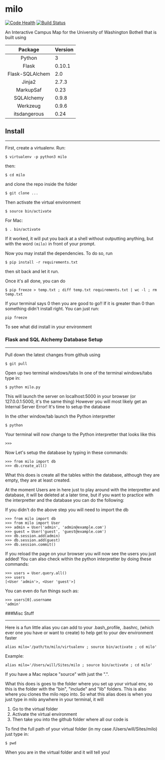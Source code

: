 milo
====

[![Code Health](https://landscape.io/github/thefinn93/milo/master/landscape.png)](https://landscape.io/github/thefinn93/milo/master) [![Build Status](https://travis-ci.org/thefinn93/milo.svg)](https://travis-ci.org/thefinn93/milo)

An Interactive Campus Map for the University of Washington Bothell that is built using

| Package | Version |
|:--------:|:-------|
|Python | 3 |
|Flask | 0.10.1 |
|Flask-SQLAlchem | 2.0 |
|Jinja2 | 2.7.3 |
|MarkupSaf | 0.23 |
|SQLAlchemy | 0.9.8 |
|Werkzeug | 0.9.6 |
|itsdangerous | 0.24 |

Install
----
-----------------------------------------------------------------------------

First, create a virtualenv. Run:

```
$ virtualenv -p python3 milo
```

then: 

```
$ cd milo
```

and clone the repo inside the folder

```
$ git clone ...
```
Then activate the virtual environment

```
$ source bin/activate
```
For Mac:

```
$ . bin/activate
```

If it worked, it will put you back at a shell without outputting anything, but with the word `(milo)` in front of your prompt.

Now you may install the dependencies. To do so, run

```
$ pip install -r requirements.txt
```

then sit back and let it run.

Once it's all done, you can do

```
$ pip freeze > temp.txt ; diff temp.txt requirements.txt | wc -l ; rm temp.txt
```

If your terminal says 0 then you are good to go!! If it is greater than 0 than something didn't install right. You can just run:
```
pip freeze
```

To see what did install in your environment


### Flask and SQL Alchemy Database Setup

------------------------------------------

Pull down the latest changes from github using 

```
$ git pull
```

Open up two terminal windows/tabs
In one of the terminal windows/tabs type in:

```
$ python milo.py
```
This will launch the server on localhost:5000 in your browser (or 127.0.0.1:5000, it's the same thing) However you will most likely get an Internal Server Error! It's time to setup the database

In the other window/tab launch the Python interpretter

```
$ python
```
Your terminal will now change to the Python interpretter that looks like this

```
>>>
```

Now Let's setup the database by typing in these commands:

```
>>> from milo import db
>>> db.create_all()
```
What this does is create all the tables within the database, although they are empty, they are at least created.


At the moment Users are in here just to play around with the interpretter and database, it will be deleted at a later time, but if you want to practice with the interpretter and the database you can do the following:

If you didn't do the above step you will need to import the db

```
>>> from milo import db
>>> from milo import User
>>> admin = User('admin', 'admin@example.com')
>>> guest = User('guest', 'guest@example.com')
>>> db.session.add(admin)
>>> db.session.add(guest)
>>> db.session.commit()
```

If you reload the page on your browser you will now see the users you just added! You can also check within the python interpretter by doing these commands:

```
>>> users = User.query.all()
>>> users
[<User 'admin'>, <User 'guest'>]
```

You can even do fun things such as:

```
>>> users[0].username
'admin'
```



###Misc Stuff

---------------------------------------------------------------------------

Here is a fun little alias you can add to your .bash_profile, .bashrc, (which ever one you have or want to create) to help get to your dev environment faster


```
alias milo='/path/to/milo/virtualenv ; source bin/activate ; cd milo'
```

Example:

```
alias milo='/Users/will/Sites/milo ; source bin/activate ; cd milo'
```

If you have a Mac replace "source" with just the ".". 

What this does is goes to the folder where you set up your virtual env, so this is the folder with the "bin", "include" and "lib" folders. This is also where you clones the milo repo into. So what this alias does is when you just type in milo anywhere in your terminal, it will

1. Go to the virtual folder
2. Activate the virtual environment
3. Then take you into the github folder where all our code is

To find the full path of your virtual folder (in my case /Users/will/Sites/milo) just type in:

```
$ pwd
```
When you are in the virtual folder and it will tell you!

